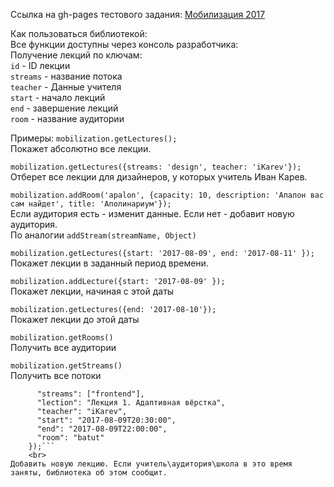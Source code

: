 Ссылка на gh-pages тестового задания: [Мобилизация 2017](https://alex-koshara.github.io/YaTest)

Как пользоваться библиотекой:<br>
Все функции доступны через консоль разработчика:<br>
Получение лекций по ключам:<br>
`id` - ID лекции<br>
`streams` - название потока<br>
`teacher` - Данные учителя<br>
`start` - начало лекций<br>
`end` - завершение лекций<br>
`room` - название аудитории<br>

Примеры:
`mobilization.getLectures();`<br>
Покажет абсолютно все лекции.

`mobilization.getLectures({streams: 'design', teacher: 'iKarev'});`<br>
Отберет все лекции для дизайнеров, у которых учитель Иван Карев.

`mobilization.addRoom('apalon', {capacity: 10, description: 'Апалон вас сам найдет', title: 'Аполинариум'});`<br>
Если аудитория есть - изменит данные. Если нет - добавит новую аудитория.<br>
По аналогии `addStream(streamName, Object)`

`mobilization.getLectures({start: '2017-08-09', end: '2017-08-11'
    });`<br>
Покажет лекции в заданный период времени.

`mobilization.addLecture({start: '2017-08-09'
    });`<br>
Покажет лекции, начиная с этой даты

`mobilization.getLectures({end: '2017-08-10'});`<br>
Покажет лекции до этой даты

`mobilization.getRooms()`<br>
Получить все аудитории

`mobilization.getStreams()`<br>
Получить все потоки

```mobilization.addLecture({
      "streams": ["frontend"],
      "lection": "Лекция 1. Адаптивная вёрстка",
      "teacher": "iKarev",
      "start": "2017-08-09T20:30:00",
      "end": "2017-08-09T22:00:00",
      "room": "batut"
    });```
    <br>
Добавить новую лекцию. Если учитель\аудитория\школа в это время заняты, библиотека об этом сообщит.

